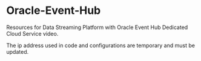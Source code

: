# Oracle-Event-Hub
Resources for Data Streaming Platform with Oracle Event Hub Dedicated Cloud Service video. 

The ip address used in code and configurations are temporary and must be updated.
